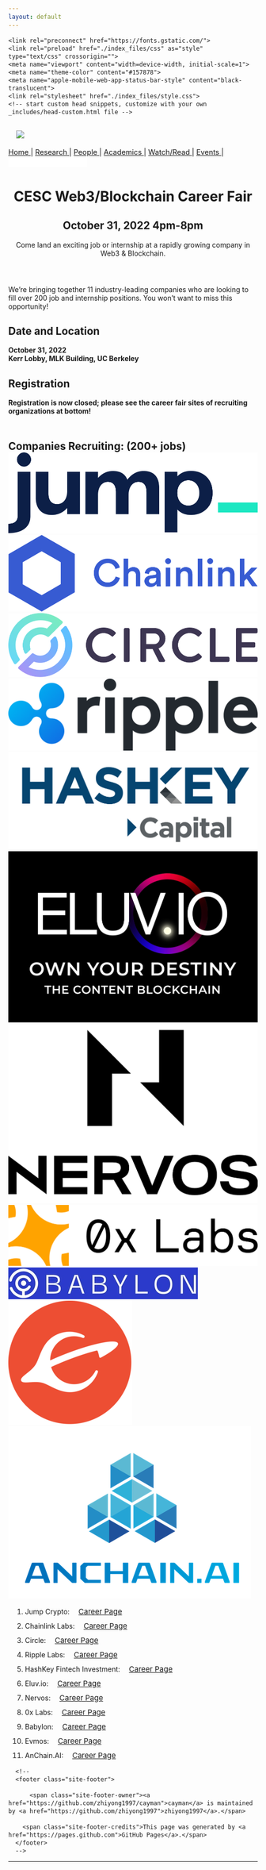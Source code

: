 ```yaml
---
layout: default
---
```



<!-- saved from url=(0037)https://zhiyong1997.github.io/cayman/ -->
<html lang="en-US"><head><meta http-equiv="Content-Type" content="text/html; charset=UTF-8">
    

<!-- Begin Jekyll SEO tag v2.8.0 -->
<title>CESC Career Fair | October 31, 2022</title>
<meta name="generator" content="Jekyll v3.9.2">
<meta property="og:title" content="CESC Career Fair">
<meta property="og:locale" content="en_US">
<meta name="description" content="October 31, 2022">
<meta property="og:description" content="October 31, 2022">
<link rel="canonical" href="https://zhiyong1997.github.io/cayman/">
<meta property="og:url" content="https://zhiyong1997.github.io/cayman/">
<meta property="og:site_name" content="CESC Career Fair">
<meta property="og:type" content="website">
<meta name="twitter:card" content="summary">
<meta property="twitter:title" content="CESC Career Fair">
<script type="application/ld+json">
{"@context":"https://schema.org","@type":"WebSite","description":"October 31, 2022","headline":"CESC Career Fair","name":"CESC Career Fair","url":"https://zhiyong1997.github.io/cayman/"}</script>
<!-- End Jekyll SEO tag -->

    <link rel="preconnect" href="https://fonts.gstatic.com/">
    <link rel="preload" href="./index_files/css" as="style" type="text/css" crossorigin="">
    <meta name="viewport" content="width=device-width, initial-scale=1">
    <meta name="theme-color" content="#157878">
    <meta name="apple-mobile-web-app-status-bar-style" content="black-translucent">
    <link rel="stylesheet" href="./index_files/style.css">
    <!-- start custom head snippets, customize with your own _includes/head-custom.html file -->

<!-- Setup Google Analytics -->



<!-- You can set your favicon here -->
<!-- link rel="shortcut icon" type="image/x-icon" href="/cayman/favicon.ico" -->

<!-- end custom head snippets -->

  <script charset="utf-8" src="./index_files/button.d2f864f87f544dc0c11d7d712a191c1f.js.download"></script></head>
  <body data-new-gr-c-s-check-loaded="14.1084.0" data-gr-ext-installed=""><!-- <div style="height: 50px; width: 100%; background-color: #003262; position:absolute;">
    <div class="constraint" style="color: white; font-size: 2rem;">
        <a href="https://berkeley.edu/" style="text-decoration: none;">
            <img src="/assets/images/ucbseal_139_540.png" style="height: 40px; margin: 5px; margin-right: 0;">
            <img src="/assets/images/Berkeley_wordmark_white_no_uc.png" style="height: 40px; margin-left: -10px;">
        </a>
    </div>
</div> -->
<div class="constraint">
    <div id="header">
        <div id="logo-container" style="padding: 1rem;">
            <a href="https://rdi.berkeley.edu/">
                <img src="/assets/images/Berkeley Center for RDI Logo.png" id="logo">
            </a>
        </div>
        <div id="nav-container">
            <div id="nav-links" style="font-size: 11pt; vertical-align: middle;">
                <a href="https://rdi.berkeley.edu/" class="nav-url">
                    Home
                </a>
                <span class="seperator">|</span>
                <a href="https://rdi.berkeley.edu/research" class="nav-url">
                    Research
                </a>
                <span class="seperator">|</span>
                <a href="https://rdi.berkeley.edu/people" class="nav-url">
                    People
                </a>
                <span class="seperator">|</span>
                <a href="https://rdi.berkeley.edu/academics" class="nav-url">
                    Academics
                </a>
                <span class="seperator">|</span>
                <a href="https://rdi.berkeley.edu/watchandread" class="nav-url">
                    Watch/Read
                </a>
                <span class="seperator">|</span>
                <!-- <a href="https://rdi.berkeley.edu/pressKit" class="nav-url">
                    Press Kit
                <span class="seperator">|</span> -->
                <a href="https://rdi.berkeley.edu/events" class="nav-url">
                    Events
                </a>
                <span class="seperator">|</span>
                <!--                 
                <a href="/internships" class="nav-url">
                    Internships
                </a>
                <span class="seperator">|</span>
                -->
                <iframe id="twitter-widget-0" scrolling="no" frameborder="0" allowtransparency="true" allowfullscreen="true" class="twitter-follow-button twitter-follow-button-rendered" style="position: static; visibility: visible; width: 159px; height: 20px;" title="Twitter Follow Button" src="./index_files/follow_button.7dae38096d06923d683a2a807172322a.en.html" data-screen-name="BerkeleyRDI"></iframe><script async="" src="./index_files/widgets.js.download" charset="utf-8"></script>
            </div>
        </div>
    </div>
</div>

<header class="page-header" role="banner">
  <h1 class="project-name">CESC Web3/Blockchain Career Fair</h1>
  <h2 class="project-tagline">October 31, 2022 4pm-8pm</h2>
  <p>Come land an exciting job or internship at a rapidly growing company in Web3 & Blockchain. </p>
</header>

<main id="content" class="main-content" role="main">
  <p>We’re bringing together 11 industry-leading companies who are looking to fill over 200 job and internship positions. You won’t want to miss this opportunity! </p>
<!-- <p><sub> We’re bringing together 11 industry-leading companies who are looking to fill over 200 job and internship positions. You won’t want to miss this opportunity! </sub></p> -->

<h2 id="date-and-location">Date and Location</h2>
<p><strong>October 31, 2022</strong><br>
<strong>Kerr Lobby, MLK Building, UC Berkeley</strong></p>

<h2 id="registration">Registration</h2>

<p><strong>Registration is now closed; please see the career fair sites of recruiting organizations at bottom!</strong></p>


<h2 id="companies-recruiting" style="margin-top:50px; margin-bottom:0;">Companies Recruiting:  (200+ jobs)</h2>
<div class="affiliated-container">
  <div class="affiliated-images-container">
    <div class="affiliated-item">
      <a href="https://jumpcrypto.com" style="margin: 0; padding: 0;">
        <img class="affiliated" src="/assets/images/jump_logo.png" alt="Jump Crypto" />
      </a>
    </div>
    <div class="affiliated-item">
      <a href="https://chainlinklabs.com/" style="margin: 0; padding: 0;">
        <img class="affiliated" src="/assets/images/chainlink_logo.png" alt="Chainlink" />
      </a>
    </div>
    <div class="affiliated-item">
      <a href="https://www.circle.com/en/" style="margin: 0; padding: 0;">
        <img class="affiliated" src="/assets/images/circle_logo.png" alt="Circle" />
      </a>
    </div>
  </div>
  <div class="affiliated-images-container">
    <div class="affiliated-item">
      <a href="https://www.ripple.com" style="margin: 0; padding: 0;">
        <img class="affiliated" src="/assets/images/ripple_logo.png" alt="Ripple" />
      </a>
    </div>
    <div class="affiliated-item">
      <a href="https://capital.hashkey.com" style="margin: 0; padding: 0;">
        <img class="affiliated" src="/assets/images/hashkey_logo.png" alt="HashKey" />
      </a>
    </div>
    <div class="affiliated-item">
      <a href="https://live.eluv.io/" style="margin: 0; padding: 0;">
        <img class="affiliated" src="/assets/images/eluvio_logo.png" alt="Eluv.io" />
      </a>
    </div>
    <div class="affiliated-item">
      <a href="https://nervos.org" style="margin: 0; padding: 0;">
        <img class="affiliated" src="/assets/images/nervos_logo.png" alt="Nervos" />
      </a>
    </div>
  </div>
  <div class="affiliated-images-container">
    <div class="affiliated-item">
      <a href="https://www.0x.org/" style="margin: 0; padding: 0;">
        <img class="affiliated" src="/assets/images/0xlabs_logo.png" alt="0x Labs" />
      </a>
    </div>
    <div class="affiliated-item">
      <a href="https://babylonchain.io/" style="margin: 0; padding: 0;">
        <img class="affiliated" src="/assets/images/babylon_logo.png" alt="Babylon Chain" />
      </a>
    </div>
    <div class="affiliated-item">
      <a href="https://evmos.org/" style="margin: 0; padding: 0;">
        <img class="affiliated" src="/assets/images/evmos_logo.png" alt="Evmos" />
      </a>
    </div>
    <div class="affiliated-item">
      <a href="https://www.anchain.ai" style="margin: 0; padding: 0;">
        <img class="affiliated" src="/assets/images/anchain_logo.png" alt="Anchain.AI" />
      </a>
    </div>
  </div>
</div>

<p><ol>
<li style="margin: 10px">Jump Crypto: &emsp;<a href="https://jumpcrypto.com/careers/" style="font-size:15px">Career Page</a> </li>
<li style="margin: 10px">Chainlink Labs: &emsp;<a href="https://chainlinklabs.com/jobs" style="font-size:15px">Career Page</a> </li>
<li style="margin: 10px">Circle: &emsp;<a href="https://www.circle.com/en/careers" style="font-size:15px">Career Page</a> </li>
<li style="margin: 10px">Ripple Labs: &emsp;<a href="https://ripple.com/careers/all-jobs/" style="font-size:15px">Career Page</a> </li>
<li style="margin: 10px">HashKey Fintech Investment: &emsp;<a href="https://www.hashkey.com/en/open-position" style="font-size:15px">Career Page</a> </li>
<li style="margin: 10px">Eluv.io: &emsp;<a href="https://eluvio.co/careers/" style="font-size:15px">Career Page</a> </li>
<li style="margin: 10px">Nervos: &emsp;<a href="https://www.nervos.org/about/join-us" style="font-size:15px">Career Page</a> </li>
<li style="margin: 10px">0x Labs: &emsp;<a href="https://boards.greenhouse.io/0x" style="font-size:15px">Career Page</a> </li>
<li style="margin: 10px">Babylon: &emsp;<a href="https://babylonchain.io/career" style="font-size:15px">Career Page</a> </li>
<li style="margin: 10px">Evmos: &emsp;<a href="https://boards.eu.greenhouse.io/evmos" style="font-size:15px">Career Page</a> </li>
<li style="margin: 10px">AnChain.AI: &emsp;<a href="https://www.linkedin.com/company/anchainai/jobs/" style="font-size:15px">Career Page</a> </li>
</ol></p>

      
      <!--
      <footer class="site-footer">
        
          <span class="site-footer-owner"><a href="https://github.com/zhiyong1997/cayman">cayman</a> is maintained by <a href="https://github.com/zhiyong1997">zhiyong1997</a>.</span>
        
        <span class="site-footer-credits">This page was generated by <a href="https://pages.github.com">GitHub Pages</a>.</span>
      </footer>
      -->
</main>
  

<iframe scrolling="no" frameborder="0" allowtransparency="true" src="./index_files/widget_iframe.7dae38096d06923d683a2a807172322a.html" title="Twitter settings iframe" style="display: none;"></iframe><iframe id="rufous-sandbox" scrolling="no" frameborder="0" allowtransparency="true" allowfullscreen="true" style="position: absolute; visibility: hidden; display: none; width: 0px; height: 0px; padding: 0px; border: none;" title="Twitter analytics iframe" src="./index_files/saved_resource.html"></iframe></body><grammarly-desktop-integration data-grammarly-shadow-root="true"></grammarly-desktop-integration></html>

---
